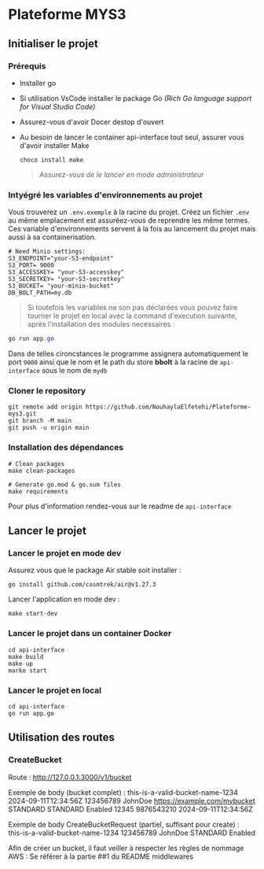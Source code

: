 # Plateforme MYS3

## Initialiser le projet

### Prérequis

- Installer go
- Si utilisation VsCode installer le package Go _(Rich Go language support for Visual Studio Code)_
- Assurez-vous d'avoir Docer destop d'ouvert
- Au besoin de lancer le container api-interface tout seul, assurer vous d'avoir installer Make

  ```
  choco install make
  ```

  > _Assurez-vous de le lancer en mode administrateur_

### Intyégré les variables d'environnements au projet

Vous trouverez un `.env.exemple` à la racine du projet. Créez un fichier `.env` au même emplacement est assuréez-vous de reprendre les même termes. Ces variable d'environnements servent à la fois au lancement du projet mais aussi à sa containerisation.

```
# Need Minio settings:
S3_ENDPOINT="your-S3-endpoint"
S3_PORT= 9000
S3_ACCESSKEY= "your-S3-accesskey"
S3_SECRETKEY= "your-S3-secretkey"
S3_BUCKET= "your-minio-bucket"
DB_BOLT_PATH=my.db
```

> Si toutefois les variables ne son pas déclarées vous pouvez faire tourner le projet en local avec la command d'execution suivante, après l'installation des modules necessaires :

```powershell
go run app.go
```

Dans de telles cironcstances le programme assignera automatiquement le port `9000` ainsi que le nom et le path du store **bbolt** à la racine de `api-interface` sous le nom de `mydb`

### Cloner le repository

```
git remote add origin https://github.com/NouhaylaElfetehi/Plateforme-mys3.git
git branch -M main
git push -u origin main
```

### Installation des dépendances

```
# Clean packages
make clean-packages

# Generate go.mod & go.sum files
make requirements
```

Pour plus d'information rendez-vous sur le readme de `api-interface`

## Lancer le projet

### Lancer le projet en mode dev

Assurez vous que le package Air stable soit installer :

```
go install github.com/cosmtrek/air@v1.27.3
```

Lancer l'application en mode dev :

```
make start-dev
```

### Lancer le projet dans un container Docker

```
cd api-interface
make build
make up
marke start
```

### Lancer le projet en local

```
cd api-interface
go run app.go
```

## Utilisation des routes

### CreateBucket 

Route : 
http://127.0.0.1:3000/v1/bucket

Exemple de body (bucket complet) : 
<Bucket>
    <name>this-is-a-valid-bucket-name-1234</name>
    <creationDate>2024-09-11T12:34:56Z</creationDate>
    <owner>
        <ID>123456789</ID>
        <DisplayName>JohnDoe</DisplayName>
    </owner>
    <uri>https://example.com/mybucket</uri>
    <type>STANDARD</type>
    <storageClass>STANDARD</storageClass>
    <versioning>Enabled</versioning>
    <objectCount>12345</objectCount>
    <size>9876543210</size>
    <lastModified>2024-09-11T12:34:56Z</lastModified>
</Bucket>

Exemple de body CreateBucketRequest (partiel, suffisant pour create) : 
<Bucket>
    <name>this-is-a-valid-bucket-name-1234</name>
    <owner>
        <ID>123456789</ID>
        <DisplayName>JohnDoe</DisplayName>
    </owner>
    <type>STANDARD</type>
    <versioning>Enabled</versioning>
</Bucket>

Afin de créer un bucket, il faut veiller à respecter les règles de nommage AWS : 
Se référer à la partie ##1 du README middlewares